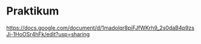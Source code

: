 # Praktikum
https://docs.google.com/document/d/1madolqr8piFJfWKrh9_2s0daB4p9zsJi-1HoOSr4hFk/edit?usp=sharing